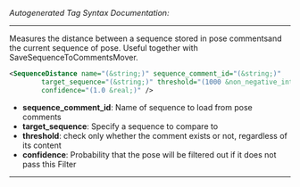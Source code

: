 <!-- THIS IS AN AUTOGENERATED FILE: Don't edit it directly, instead change the schema definition in the code itself. -->

_Autogenerated Tag Syntax Documentation:_

---
Measures the distance between a sequence stored in pose commentsand the current sequence of pose. Useful together with SaveSequenceToCommentsMover.

```xml
<SequenceDistance name="(&string;)" sequence_comment_id="(&string;)"
        target_sequence="(&string;)" threshold="(1000 &non_negative_integer;)"
        confidence="(1.0 &real;)" />
```

-   **sequence_comment_id**: Name of sequence to load from pose comments
-   **target_sequence**: Specify a sequence to compare to
-   **threshold**: check only whether the comment exists or not, regardless of its content
-   **confidence**: Probability that the pose will be filtered out if it does not pass this Filter

---
